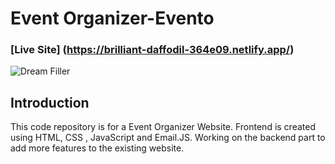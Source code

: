 # Event Organizer-Evento

### [Live Site] (https://brilliant-daffodil-364e09.netlify.app/)
![Dream Filler](https://user-images.githubusercontent.com/71623963/160242192-17bf6ef9-09fe-4d2c-949d-5d98f4a3e3bd.png)


## Introduction
This code repository is for a Event Organizer Website.
Frontend is created using HTML, CSS , JavaScript and Email.JS.
Working on the backend part to add more features to the existing website.
